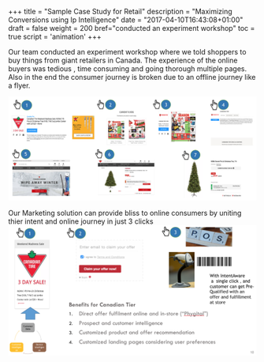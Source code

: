 +++
title = "Sample Case Study for Retail"
description = "Maximizing Conversions using Ip Intelligence"
date = "2017-04-10T16:43:08+01:00"
draft = false
weight = 200
bref="conducted an experiment workshop"
toc = true
script = 'animation'
+++

Our team conducted an experiment workshop where we told shoppers to buy things from giant retailers in Canada.
The experience of the online buyers was tedious , time consuming and going thorough multiple pages.
Also in the end the consumer journey is broken due to an offline journey like a flyer.

![retail case study](https://github.com/vinpatel/intentaware/blob/master/static/retail2.png?raw=true)

Our Marketing solution can provide bliss to online consumers by uniting thier intent and online journey in just 3 clicks
![retail case study](https://github.com/vinpatel/intentaware/blob/master/static/retail1.png?raw=true)
